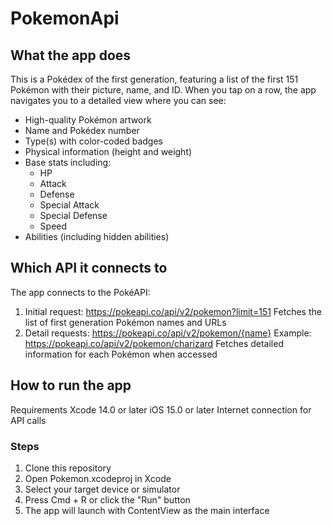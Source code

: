 # PokemonApi
## What the app does
This is a Pokédex of the first generation, featuring a list of the first 151 Pokémon with their picture, name, and ID. When you tap on a row, the app navigates you to a detailed view where you can see:

- High-quality Pokémon artwork
- Name and Pokédex number
- Type(s) with color-coded badges
- Physical information (height and weight)
- Base stats including:
  - HP
  - Attack
  - Defense
  - Special Attack
  - Special Defense
  - Speed
- Abilities (including hidden abilities)
## Which API it connects to
The app connects to the PokéAPI:

1. Initial request: https://pokeapi.co/api/v2/pokemon?limit=151
Fetches the list of first generation Pokémon names and URLs
2. Detail requests: https://pokeapi.co/api/v2/pokemon/{name}
Example: https://pokeapi.co/api/v2/pokemon/charizard
Fetches detailed information for each Pokémon when accessed

## How to run the app
Requirements
Xcode 14.0 or later
iOS 15.0 or later
Internet connection for API calls
### Steps
1. Clone this repository
2. Open Pokemon.xcodeproj in Xcode
3. Select your target device or simulator
4. Press Cmd + R or click the "Run" button
5. The app will launch with ContentView as the main interface

